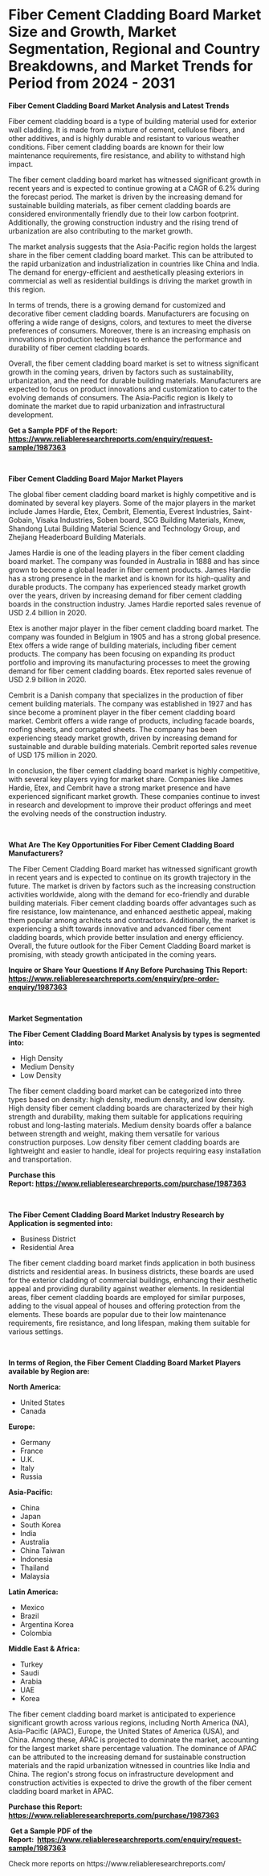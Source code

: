 <p><h1>Fiber Cement Cladding Board Market Size and Growth, Market Segmentation, Regional and Country Breakdowns, and Market Trends for Period from 2024 -  2031</h1></p><p><strong>Fiber Cement Cladding Board Market Analysis and Latest Trends</strong></p>
<p><p>Fiber cement cladding board is a type of building material used for exterior wall cladding. It is made from a mixture of cement, cellulose fibers, and other additives, and is highly durable and resistant to various weather conditions. Fiber cement cladding boards are known for their low maintenance requirements, fire resistance, and ability to withstand high impact.</p><p>The fiber cement cladding board market has witnessed significant growth in recent years and is expected to continue growing at a CAGR of 6.2% during the forecast period. The market is driven by the increasing demand for sustainable building materials, as fiber cement cladding boards are considered environmentally friendly due to their low carbon footprint. Additionally, the growing construction industry and the rising trend of urbanization are also contributing to the market growth.</p><p>The market analysis suggests that the Asia-Pacific region holds the largest share in the fiber cement cladding board market. This can be attributed to the rapid urbanization and industrialization in countries like China and India. The demand for energy-efficient and aesthetically pleasing exteriors in commercial as well as residential buildings is driving the market growth in this region.</p><p>In terms of trends, there is a growing demand for customized and decorative fiber cement cladding boards. Manufacturers are focusing on offering a wide range of designs, colors, and textures to meet the diverse preferences of consumers. Moreover, there is an increasing emphasis on innovations in production techniques to enhance the performance and durability of fiber cement cladding boards.</p><p>Overall, the fiber cement cladding board market is set to witness significant growth in the coming years, driven by factors such as sustainability, urbanization, and the need for durable building materials. Manufacturers are expected to focus on product innovations and customization to cater to the evolving demands of consumers. The Asia-Pacific region is likely to dominate the market due to rapid urbanization and infrastructural development.</p></p>
<p><strong>Get a Sample PDF of the Report:&nbsp; <a href="https://www.reliableresearchreports.com/enquiry/request-sample/1987363">https://www.reliableresearchreports.com/enquiry/request-sample/1987363</a></strong></p>
<p>&nbsp;</p>
<p><strong>Fiber Cement Cladding Board Major Market Players</strong></p>
<p><p>The global fiber cement cladding board market is highly competitive and is dominated by several key players. Some of the major players in the market include James Hardie, Etex, Cembrit, Elementia, Everest Industries, Saint-Gobain, Visaka Industries, Soben board, SCG Building Materials, Kmew, Shandong Lutai Building Material Science and Technology Group, and Zhejiang Headerboard Building Materials.</p><p>James Hardie is one of the leading players in the fiber cement cladding board market. The company was founded in Australia in 1888 and has since grown to become a global leader in fiber cement products. James Hardie has a strong presence in the market and is known for its high-quality and durable products. The company has experienced steady market growth over the years, driven by increasing demand for fiber cement cladding boards in the construction industry. James Hardie reported sales revenue of USD 2.4 billion in 2020. </p><p>Etex is another major player in the fiber cement cladding board market. The company was founded in Belgium in 1905 and has a strong global presence. Etex offers a wide range of building materials, including fiber cement products. The company has been focusing on expanding its product portfolio and improving its manufacturing processes to meet the growing demand for fiber cement cladding boards. Etex reported sales revenue of USD 2.9 billion in 2020.</p><p>Cembrit is a Danish company that specializes in the production of fiber cement building materials. The company was established in 1927 and has since become a prominent player in the fiber cement cladding board market. Cembrit offers a wide range of products, including facade boards, roofing sheets, and corrugated sheets. The company has been experiencing steady market growth, driven by increasing demand for sustainable and durable building materials. Cembrit reported sales revenue of USD 175 million in 2020.</p><p>In conclusion, the fiber cement cladding board market is highly competitive, with several key players vying for market share. Companies like James Hardie, Etex, and Cembrit have a strong market presence and have experienced significant market growth. These companies continue to invest in research and development to improve their product offerings and meet the evolving needs of the construction industry.</p></p>
<p>&nbsp;</p>
<p><strong>What Are The Key Opportunities For Fiber Cement Cladding Board Manufacturers?</strong></p>
<p><p>The Fiber Cement Cladding Board market has witnessed significant growth in recent years and is expected to continue on its growth trajectory in the future. The market is driven by factors such as the increasing construction activities worldwide, along with the demand for eco-friendly and durable building materials. Fiber cement cladding boards offer advantages such as fire resistance, low maintenance, and enhanced aesthetic appeal, making them popular among architects and contractors. Additionally, the market is experiencing a shift towards innovative and advanced fiber cement cladding boards, which provide better insulation and energy efficiency. Overall, the future outlook for the Fiber Cement Cladding Board market is promising, with steady growth anticipated in the coming years.</p></p>
<p><strong>Inquire or Share Your Questions If Any Before Purchasing This Report: <a href="https://www.reliableresearchreports.com/enquiry/pre-order-enquiry/1987363">https://www.reliableresearchreports.com/enquiry/pre-order-enquiry/1987363</a></strong></p>
<p>&nbsp;</p>
<p><strong>Market Segmentation</strong></p>
<p><strong>The Fiber Cement Cladding Board Market Analysis by types is segmented into:</strong></p>
<p><ul><li>High Density</li><li>Medium Density</li><li>Low Density</li></ul></p>
<p><p>The fiber cement cladding board market can be categorized into three types based on density: high density, medium density, and low density. High density fiber cement cladding boards are characterized by their high strength and durability, making them suitable for applications requiring robust and long-lasting materials. Medium density boards offer a balance between strength and weight, making them versatile for various construction purposes. Low density fiber cement cladding boards are lightweight and easier to handle, ideal for projects requiring easy installation and transportation.</p></p>
<p><strong>Purchase this Report:&nbsp;<a href="https://www.reliableresearchreports.com/purchase/1987363">https://www.reliableresearchreports.com/purchase/1987363</a></strong></p>
<p>&nbsp;</p>
<p><strong>The Fiber Cement Cladding Board Market Industry Research by Application is segmented into:</strong></p>
<p><ul><li>Business District</li><li>Residential Area</li></ul></p>
<p><p>The fiber cement cladding board market finds application in both business districts and residential areas. In business districts, these boards are used for the exterior cladding of commercial buildings, enhancing their aesthetic appeal and providing durability against weather elements. In residential areas, fiber cement cladding boards are employed for similar purposes, adding to the visual appeal of houses and offering protection from the elements. These boards are popular due to their low maintenance requirements, fire resistance, and long lifespan, making them suitable for various settings.</p></p>
<p>&nbsp;</p>
<p><strong>In terms of Region, the Fiber Cement Cladding Board Market Players available by Region are:</strong></p>
<p>
    <p> <strong> North America: </strong>
        <ul>
            <li>United States</li>
            <li>Canada</li>
        </ul>
        </p> 
    <p> <strong> Europe: </strong>
        <ul>
            <li>Germany</li>
            <li>France</li>
            <li>U.K.</li>
            <li>Italy</li>
            <li>Russia</li>
        </ul>
        </p> 
    <p> <strong> Asia-Pacific: </strong>
        <ul>
            <li>China</li>
            <li>Japan</li>
            <li>South Korea</li>
            <li>India</li>
            <li>Australia</li>
            <li>China Taiwan</li>
            <li>Indonesia</li>
            <li>Thailand</li>
            <li>Malaysia</li>
        </ul>
        </p> 
    <p> <strong> Latin America: </strong>
        <ul>
            <li>Mexico</li>
            <li>Brazil</li>
            <li>Argentina Korea</li>
            <li>Colombia</li>
        </ul>
        </p> 
    <p> <strong> Middle East & Africa: </strong>
        <ul>
            <li>Turkey</li>
            <li>Saudi</li>
            <li>Arabia</li>
            <li>UAE</li>
            <li>Korea</li>
        </ul>
    </p>
    </p>
<p><p>The fiber cement cladding board market is anticipated to experience significant growth across various regions, including North America (NA), Asia-Pacific (APAC), Europe, the United States of America (USA), and China. Among these, APAC is projected to dominate the market, accounting for the largest market share percentage valuation. The dominance of APAC can be attributed to the increasing demand for sustainable construction materials and the rapid urbanization witnessed in countries like India and China. The region's strong focus on infrastructure development and construction activities is expected to drive the growth of the fiber cement cladding board market in APAC.</p></p>
<p><strong>Purchase this Report: <a href="https://www.reliableresearchreports.com/purchase/1987363">https://www.reliableresearchreports.com/purchase/1987363</a></strong></p>
<p>&nbsp;<strong>Get a Sample PDF of the Report:&nbsp;&nbsp;<a href="https://www.reliableresearchreports.com/enquiry/request-sample/1987363">https://www.reliableresearchreports.com/enquiry/request-sample/1987363</a></strong></p>
<p><strong></strong></p>
<p>Check more reports on https://www.reliableresearchreports.com/</p>
